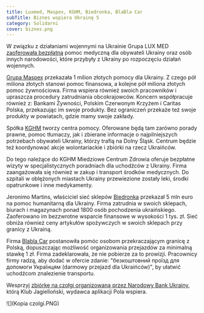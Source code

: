 ```yaml
---
title: Luxmed, Maspex, KGHM, Biedronka, BlaBla Car
subTitle: Biznes wspiera Ukrainę 5
category: Solidarni
cover: biznes.png
---
```


W związku z działaniami wojennymi na Ukrainie Grupa LUX MED [zaoferowała bezpłatną](https://www.luxmed.pl/dla-pacjenta/aktualnosci/pakiet-pomoc-dla-ukrainy) pomoc medyczną dla obywateli Ukrainy oraz osób innych narodowości, które przybyły z Ukrainy po rozpoczęciu działań wojennych.

[Grupa Maspex](https://maspex.com/aktualnosci/grupa-maspex-pomaga-ukrainie/) przekazała 1 milion złotych pomocy dla Ukrainy. Z czego pół miliona złotych stanowi pomoc finansowa, a kolejne pół miliona złotych pomoc żywnościowa. Firma wspiera również swoich pracowników i upraszcza procedury zatrudniania obcokrajowców. Koncern współpracuje również z: Bankami Żywności, Polskim Czerwonym Krzyżem i Caritas Polska, przekazując im swoje produkty. Bez ograniczeń przekaże też swoje produkty w powiatach, gdzie mamy swoje zakłady.

Spółka [KGHM](https://media.kghm.com/pl/informacje-prasowe/my-razem-kghm-wlacza-sie-w-pomoc-dla-ukrainy) tworzy centra pomocy. Oferowane będą tam zarówno porady prawne, pomoc tłumaczy, jak i zbierane informacje o najpilniejszych potrzebach obywateli Ukrainy, którzy trafią na Dolny Śląsk. Centrum będzie też koordynować akcje wolontariackie i zbiórki na rzecz Ukraińców.

Do tego należące do KGHM Miedziowe Centrum Zdrowia oferuje bezpłatne wizyty w specjalistycznych poradniach dla uchodźców z Ukrainy. Firma zaangażowała się również w zakup i transport środków medycznych. Do szpitali w oblężonych miastach Ukrainy przewiezione zostały leki, środki opatrunkowe i inne medykamenty.

Jeronimo Martins, właściciel sieć sklepów [Biedronka](https://media.biedronka.pl/) przekazał 5 mln euro na pomoc humanitarną dla Ukrainy. Firma zatrudnia w swoich sklepach, biurach i magazynach ponad 1800 osób pochodzenia ukraińskiego. Zaoferowano im bezzwrotne wsparcie finansowe w wysokości 1 tys. zł. Sieć obniża również ceny artykułów spożywczych w swoich sklepach przy granicy z Ukrainą.

Firma [Blabla Car](https://kobieta.gazeta.pl/kobieta/7,107881,28165233,blablacar-udostepnil-opcje-przewozu-uchodzcow-za-darmo-spod.html) postanowiła pomóc osobom przekraczającym granicę z Polską, dopuszczając możliwość organizowania przejazdów za minimalną stawkę 1 zł. Firma zadeklarowała, że nie pobierze za to prowizji. Pracownicy firmy radzą, aby dodać w ofercie zdanie: "безкоштовний проїзд для допомоги Українцям (darmowy przejazd dla Ukraińców)", by ułatwić uchodźcom znalezienie transportu.

Wesprzyj [zbiórkę na czołgi organizowaną przez Narodowy Bank Ukrainy](https://klubjagiellonski.pl/wesprzyj-ukrainska-armie/), którą Klub Jagielloński, wydawca aplikacji Pola wspiera.

![](Kopia czolgi.PNG)
